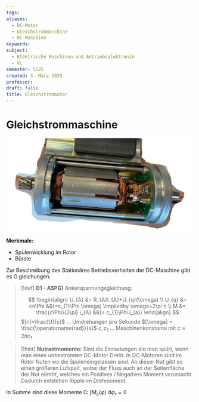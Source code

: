 ```yaml
---
tags: 
aliases:
  - DC-Motor
  - Gleichstrommaschine
  - DC-Maschine
keywords: 
subject:
  - Elektrische Maschinen und Antriebselektronik
  - VL
semester: SS25
created: 3. März 2025
professor: 
draft: false
title: Gleichstrommotor
---
```

 
# Gleichstrommaschine


![900](assets/DCM.jpg)

**Merkmale:**

- Spulenwicklung im Rotor
- Bürste

Zur Beschreibung des Stationäres Betriebsverhalten der DC-Maschine gibt es G gleichungen:

> [!def] **D1 - ASPG)** Ankerspannungsgleichung:
> 
> $$
> \begin{align}
> U_{A} &= R_{A}I_{A}+U_{q}(\omega) \\
> U_{q} &= cn\Phi &&(=c_{1}\Phi \omega) \impliedby \omega=2\pi n \\
> M &= \frac{c\Phi}{2\pi} i_{A} &&(= c_{1}\Phi i_{a})
> \end{align} 
> $$
> $[n]=\frac{U}{s}$ ... Umdrehungen pro Sekunde
> $[\omega] = \frac{\operatorname{rad}}{s}$
> $c, c_{1}$ ... Maschinenkonstante mit $c = 2\pi c_{1}$

> [!hint] **Nutrastmomente:** Sind die Einrastungen die man spürt, wenn man einen unbestromten DC-Motor Dreht.
> In DC-Motoren sind im Rotor Nuten wo die Spuleneingelassen sind. An dieser Nut gibt es einen größeren Lufspalt, wobei der Fluss auch an der Seitenfläche der Nut eintritt, welches ein Positives / Negatives Moment verursacht. Dadurch entstehen Ripple im Drehmoment. 

In Summe sind diese Momente $0$: $\int M_{c}(\varphi) \mathrm{~d}\varphi_{r}=0$

